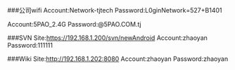 ###公司wifi
Account:Network-tjtech
Password:L0ginNetwork=527+B1401

Account:5PAO_2.4G
Password:@5PAO.COM.tj

###SVN
Site:https://192.168.1.200/svn/newAndroid
Account:zhaoyan
Password:111111

###Wiki
Site:http://192.168.1.202:8080
Account:zhaoyan
Password:zhaoyan
